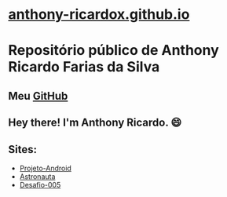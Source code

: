# [anthony-ricardox.github.io](https://anthony-ricardox.github.io/)
# Repositório público de Anthony Ricardo Farias da Silva
## Meu [GitHub](https://github.com/anthony-ricardox)
## Hey there! I'm Anthony Ricardo. 😄



## Sites:
* [Projeto-Android](https://anthony-ricardox.github.io/html-css/desafios/desafio-10/android.html)
* [Astronauta](https://anthony-ricardox.github.io/html-css/desafios/desafio011-astronauta/index.html)
*  [Desafio-005](https://anthony-ricardox.github.io/html-css/desafios/desafio-005)
